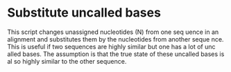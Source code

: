 # Substitute uncalled bases
This script changes unassigned nucleotides (N) from one seq
uence in an alignment and substitutes them by the nucleotides from another seque
nce. This is useful if two sequences are highly similar but one has a lot of unc
alled bases. The assumption is that the true state of these uncalled bases is al
so highly similar to the other sequence.
